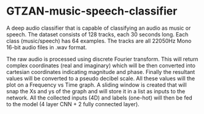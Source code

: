 # GTZAN-music-speech-classifier
A deep audio classifier that is capable of classifying an audio as music or speech. The dataset consists of 128 tracks, each 30 seconds long. Each class (music/speech) has 64 examples. The tracks are all 22050Hz Mono 16-bit audio files in .wav format. 

The raw audio is processed using discrete Fourier transform. This will return complex coordinates (real and imaginary) which will be then converted into cartesian coordinates indicating magnitude and phase. Finally the resultant values will be converted to a pseudo decibel scale. All these values will the plot on a Frequency vs Time graph. A sliding window is created that will snap the Xs and ys of the graph and will store it in a list as inputs to the network. All the collected inputs (4D) and labels (one-hot) will then be fed to the model (4 layer CNN + 2 fully connected layer).

 
